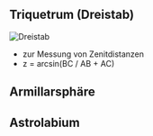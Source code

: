 ## Triquetrum (Dreistab)

![Dreistab](https://de.wikipedia.org/wiki/Dreistab#/media/Datei:Dreistab_00.jpg)

* zur Messung von Zenitdistanzen
* z = arcsin(BC / AB + AC)

## Armillarsphäre

## Astrolabium
